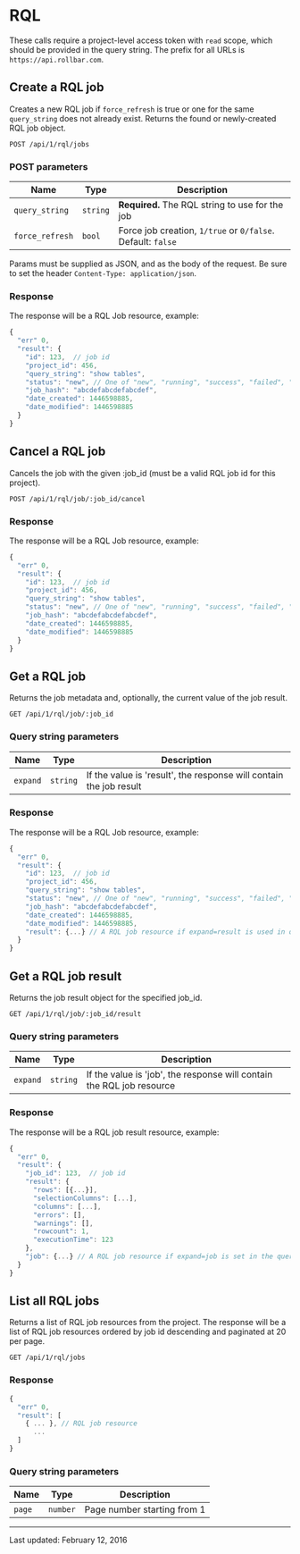 # RQL

These calls require a project-level access token with `read` scope, which should be provided in the query string. The prefix for all URLs is `https://api.rollbar.com`.

## Create a RQL job

Creates a new RQL job if `force_refresh` is true or one for the same `query_string` does not already exist. Returns the found or newly-created RQL job object.

    POST /api/1/rql/jobs

### POST parameters

Name | Type | Description
-----|------|-------------
`query_string`|`string`|**Required.** The RQL string to use for the job
`force_refresh`|`bool`| Force job creation, `1/true` or `0/false`. Default: `false`

Params must be supplied as JSON, and as the body of the request. Be sure to set the header `Content-Type: application/json`.


### Response

The response will be a RQL Job resource, example:

```js
{
  "err" 0,
  "result": {
    "id": 123,  // job id
    "project_id": 456,
    "query_string": "show tables",
    "status": "new", // One of "new", "running", "success", "failed", "cancelled", or "timed_out"
    "job_hash": "abcdefabcdefabcdef",
    "date_created": 1446598885,
    "date_modified": 1446598885
  }
}
```


## Cancel a RQL job

Cancels the job with the given :job_id (must be a valid RQL job id for this project).

    POST /api/1/rql/job/:job_id/cancel

### Response

The response will be a RQL Job resource, example:

```js
{
  "err" 0,
  "result": {
    "id": 123,  // job id
    "project_id": 456,
    "query_string": "show tables",
    "status": "new", // One of "new", "running", "success", "failed", "cancelled", or "timed_out"
    "job_hash": "abcdefabcdefabcdef",
    "date_created": 1446598885,
    "date_modified": 1446598885
  }
}
```


## Get a RQL job

Returns the job metadata and, optionally, the current value of the job result.

    GET /api/1/rql/job/:job_id

### Query string parameters

Name | Type | Description
-----|------|-------------
`expand`|`string`|If the value is 'result', the response will contain the job result

### Response

The response will be a RQL Job resource, example:

```js
{
  "err" 0,
  "result": {
    "id": 123,  // job id
    "project_id": 456,
    "query_string": "show tables",
    "status": "new", // One of "new", "running", "success", "failed", "cancelled", or "timed_out"
    "job_hash": "abcdefabcdefabcdef",
    "date_created": 1446598885,
    "date_modified": 1446598885,
    "result": {...} // A RQL job resource if expand=result is used in query string
  }
}
```


## Get a RQL job result

Returns the job result object for the specified job_id.

    GET /api/1/rql/job/:job_id/result


### Query string parameters

Name | Type | Description
-----|------|-------------
`expand`|`string`|If the value is 'job', the response will contain the RQL job resource


### Response

The response will be a RQL job result resource, example:

```js
{
  "err" 0,
  "result": {
    "job_id": 123,  // job id
    "result": {
      "rows": [{...}],
      "selectionColumns": [...],
      "columns": [...],
      "errors": [],
      "warnings": [],
      "rowcount": 1,
      "executionTime": 123
    },
    "job": {...} // A RQL job resource if expand=job is set in the query string
  }
}

```


## List all RQL jobs

Returns a list of RQL job resources from the project. The response will be a list of RQL job resources ordered by job id descending and paginated at 20 per page.

    GET /api/1/rql/jobs

### Response

```js
{
  "err" 0,
  "result": [
    { ... }, // RQL job resource
      ...
  ]
}
```


### Query string parameters

Name | Type | Description
-----|------|-------------
`page`|`number`|Page number starting from 1


-----

Last updated: February 12, 2016
